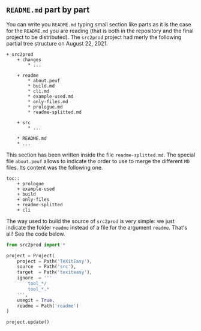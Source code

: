 `README.md` part by part
------------------------

You can write you `README.md` typing small section like parts as it is the case for the `README.md` you are reading (that is both in the repository and the final project to be distributed). The `src2prod` project had merly the following partial tree structure on August 22, 2021.

~~~
+ src2prod
    + changes
        * ...

    + readme
        * about.peuf
        * build.md
        * cli.md
        * example-used.md
        * only-files.md
        * prologue.md
        * readme-splitted.md

    + src
        * ...

    * README.md
    * ...
~~~

This section has been written inside the file `readme-splitted.md`. The special file `about.peuf` allows to indicate the order to use to merge the different `MD` files. Its content was the following one.

~~~
toc::
    + prologue
    + example-used
    + build
    + only-files
    + readme-splitted
    + cli
~~~

The way used to build the source of `src2prod` is very simple: we just indicate the folder `readme` instead of a file for the argument `readme`. That's all! See the code below.

~~~python
from src2prod import *

project = Project(
    project = Path('TeXitEasy'),
    source  = Path('src'),
    target  = Path('texiteasy'),
    ignore  = '''
        tool_*/
        tool_*.*
    ''',
    usegit = True,
    readme = Path('readme')
)

project.update()
~~~
